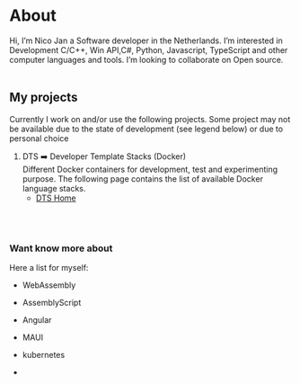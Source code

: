 # About 
Hi, I’m Nico Jan a Software developer in the Netherlands. I’m interested in Development C/C++, Win API,C#, Python, Javascript, TypeScript and other computer languages and tools. I’m looking to collaborate on Open source.
<br><br>

## My projects
Currently I work on and/or use the following projects. Some project may not be available due to the state of development (see legend below) or due to personal choice

1. DTS ➡️ Developer Template Stacks (Docker) <br>
  Different Docker containers for development, test and experimenting purpose. The following page contains the list of available Docker language stacks.
   * [DTS Home](https://nicojane.github.io/Docker-Template-Stacks-Home/)
<!--    
1. PTR ➡️ Project Template Realization<br>
  A private(for now) foR creating applications based on templates, optional with a docker container(⚪)<br>
   [Click here](https://www.google.com) <br><br> -->
   

<br><br>
### Want know more about
Here a list for myself:
- WebAssembly
- AssemblyScript
- Angular
- MAUI
- kubernetes
  
- 
<!--- 
- 📫 How to reach me at Nico2993ee@live.nl

-  <a href="https://gist.github.com/NicoJanE/c4433a9836ff5da1a8900e27f8614546">Something</a>  
-->

<!---
NicoJanE/NicoJanE is a ✨ special ✨ repository because its `README.md` (this file) appears on your GitHub profile.
You can click the Preview link to take a look at your changes.
--->



<!--
<sub>Legend</sub>
<table>
    <thead>                
        <tr>  <th>Planned public</th><th>⚪</th>  </tr>
        <tr>  <th>private</th><th>🔴</th>  </tr>        
        <tr>  <th>public</th> <th>🟢</th>  </tr>
    </thead>    
</table><br><br>
-->
